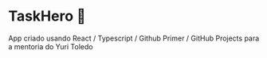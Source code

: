 # TaskHero 🦸
 App criado usando React / Typescript / Github Primer / GitHub Projects para a mentoria do Yuri Toledo
